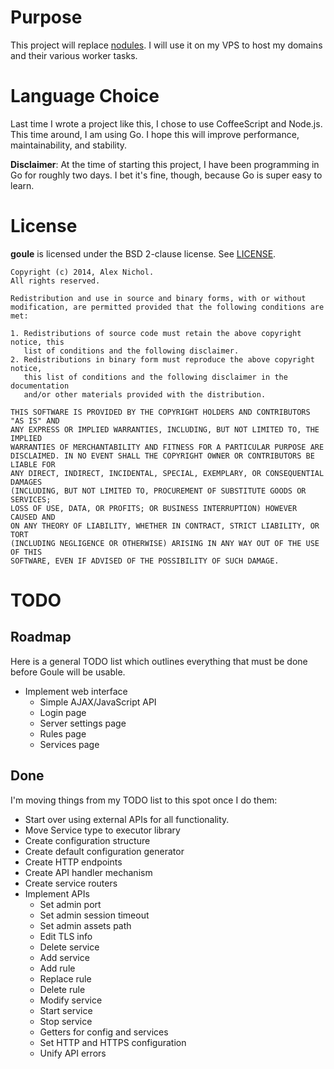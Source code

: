 # Purpose

This project will replace [nodules](https://github.com/unixpickle/nodules). I will use it on my VPS to host my domains and their various worker tasks.

# Language Choice

Last time I wrote a project like this, I chose to use CoffeeScript and Node.js. This time around, I am using Go. I hope this will improve performance, maintainability, and stability.

**Disclaimer**: At the time of starting this project, I have been programming in Go for roughly two days. I bet it's fine, though, because Go is super easy to learn.

# License

**goule** is licensed under the BSD 2-clause license. See [LICENSE](LICENSE).

```
Copyright (c) 2014, Alex Nichol.
All rights reserved.

Redistribution and use in source and binary forms, with or without
modification, are permitted provided that the following conditions are met:

1. Redistributions of source code must retain the above copyright notice, this
   list of conditions and the following disclaimer. 
2. Redistributions in binary form must reproduce the above copyright notice,
   this list of conditions and the following disclaimer in the documentation
   and/or other materials provided with the distribution.

THIS SOFTWARE IS PROVIDED BY THE COPYRIGHT HOLDERS AND CONTRIBUTORS "AS IS" AND
ANY EXPRESS OR IMPLIED WARRANTIES, INCLUDING, BUT NOT LIMITED TO, THE IMPLIED
WARRANTIES OF MERCHANTABILITY AND FITNESS FOR A PARTICULAR PURPOSE ARE
DISCLAIMED. IN NO EVENT SHALL THE COPYRIGHT OWNER OR CONTRIBUTORS BE LIABLE FOR
ANY DIRECT, INDIRECT, INCIDENTAL, SPECIAL, EXEMPLARY, OR CONSEQUENTIAL DAMAGES
(INCLUDING, BUT NOT LIMITED TO, PROCUREMENT OF SUBSTITUTE GOODS OR SERVICES;
LOSS OF USE, DATA, OR PROFITS; OR BUSINESS INTERRUPTION) HOWEVER CAUSED AND
ON ANY THEORY OF LIABILITY, WHETHER IN CONTRACT, STRICT LIABILITY, OR TORT
(INCLUDING NEGLIGENCE OR OTHERWISE) ARISING IN ANY WAY OUT OF THE USE OF THIS
SOFTWARE, EVEN IF ADVISED OF THE POSSIBILITY OF SUCH DAMAGE.
```

# TODO

## Roadmap

Here is a general TODO list which outlines everything that must be done before Goule will be usable.

 * Implement web interface
   * Simple AJAX/JavaScript API
   * Login page
   * Server settings page
   * Rules page
   * Services page

## Done

I'm moving things from my TODO list to this spot once I do them:

 * Start over using external APIs for all functionality.
 * Move Service type to executor library
 * Create configuration structure
 * Create default configuration generator
 * Create HTTP endpoints
 * Create API handler mechanism
 * Create service routers
 * Implement APIs
   * Set admin port
   * Set admin session timeout
   * Set admin assets path
   * Edit TLS info
   * Delete service
   * Add service
   * Add rule
   * Replace rule
   * Delete rule
   * Modify service
   * Start service
   * Stop service
   * Getters for config and services
   * Set HTTP and HTTPS configuration
   * Unify API errors

